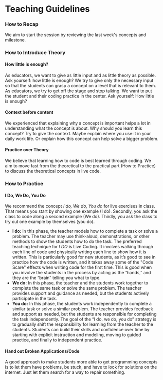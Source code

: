 # Teaching Guidelines


### How to Recap
We aim to start the session by reviewing the last week's concepts and milestone.  


### How to Introduce Theory

#### How little is enough? 
As educators, we want to give as little input and as little theory as possible. Ask yourself: how little is enough? We try to give only the necessary input so that the students can grasp a concept on a level that is relevant to them. As educators, we try to get off the stage and stop talking. We want to put the student and their coding practice in the center. Ask yourself: How little is enough?

#### Context before content
We experienced that explaining why a concept is important helps a lot in understanding what the concept is about. Why should you learn this concept? Try to give the context. Maybe explain where you use it in your daily work life. Or explain how this concept can help solve a bigger problem.

#### Practice over Theory
We believe that learning how to code is best learned through coding. We aim to move fast from the theoretical to the practical part (How to Practice) to discuss the theoretical concepts in live code. 


### How to Practice

#### I Do, We Do, You Do
We recommend the concept _I do, We do, You do_ for live exercises in class. That means you start by showing one example (I do). Secondly, you ask the class to code along a second example (We do). Thirdly, you ask the class to try out one example by themselves (you do).
- **I do:** In this phase, the teacher models how to complete a task or solve a problem. The teacher may use think-aloud, demonstrations, or other methods to show the students how to do the task. The preferred teaching technique for _I DO_ is Live Coding. It involves walking through each line of code and physically writing each line to show how it is written. This is particularly good for new students, as it’s good to see in practice how the code is written, and it takes away some of the "Code Scare" effects when writing code for the first time. This is good when you involve the students in the process by acting as the “hands,” and they are the “brain” telling you what to type.
- **We do:** In this phase, the teacher and the students work together to complete the same task or solve the same problem. The teacher provides support and guidance as needed, but the students actively participate in the task.
- **You do:** In this phase, the students work independently to complete a similar task or solve a similar problem. The teacher provides feedback and support as needed, but the students are responsible for completing the task independently.
The goal of the “I do, we do, you do” strategy is to gradually shift the responsibility for learning from the teacher to the students. Students can build their skills and confidence over time by starting with explicit instruction and modeling, moving to guided practice, and finally to independent practice.

#### Hand out Broken Applications/Code
A good approach to make students more able to get programming concepts is to let them have problems, be stuck, and have to look for solutions on the internet. Just let them search for a way to repair something.
